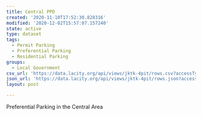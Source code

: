 ```yaml
---
title: Central PPD
created: '2020-11-10T17:52:30.828316'
modified: '2020-12-02T15:57:07.157240'
state: active
type: dataset
tags:
  - Permit Parking
  - Preferential Parking
  - Residential Parking
groups:
  - Local Government
csv_url: 'https://data.lacity.org/api/views/jktk-4pit/rows.csv?accessType=DOWNLOAD'
json_url: 'https://data.lacity.org/api/views/jktk-4pit/rows.json?accessType=DOWNLOAD'
layout: post

---
```

Preferential Parking in the Central Area
